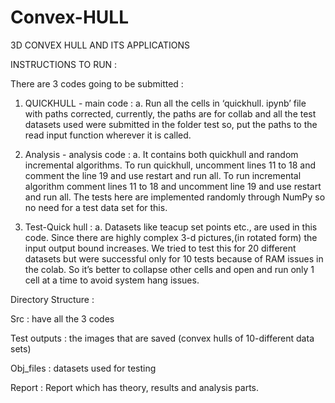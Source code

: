 # Convex-HULL
3D CONVEX HULL AND ITS APPLICATIONS

INSTRUCTIONS TO RUN :

There are 3 codes going to be submitted :

1. QUICKHULL - main code :
	a. Run all the cells in ‘quickhull. ipynb’ file with paths corrected, currently, the
	paths are for collab and all the test datasets used were submitted in the folder test
	so, put the paths to the read input function wherever it is called.
	
2. Analysis - analysis code :
	a. It contains both quickhull and random incremental algorithms. To run quickhull,
	uncomment lines 11 to 18 and comment the line 19 and use restart and run all. To
	run incremental algorithm comment lines 11 to 18 and uncomment line 19 and use
	restart and run all. The tests here are implemented randomly through NumPy so
	no need for a test data set for this.

3. Test-Quick hull :
	a. Datasets like teacup set points etc., are used in this code. Since there are highly
	complex 3-d pictures,(in rotated form) the input output bound increases. We tried
	to test this for 20 different datasets but were successful only for 10 tests because
	of RAM issues in the colab. So it’s better to collapse other cells and open and run
	only 1 cell at a time to avoid system hang issues.

Directory Structure :

Src : have all the 3 codes

Test outputs : the images that are saved (convex hulls of 10-different data sets)

Obj_files : datasets used for testing

Report : Report which has theory, results and analysis parts.
